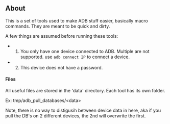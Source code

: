 ## About

This is a set of tools used to make ADB stuff easier, basically macro commands. They are meant to be quick and dirty. 

A few things are assumed before running these tools:
 - 1. You only have one device connected to ADB. Multiple are not supported. use `adb connect IP` to connect a device.
 - 2. This device does not have a password. 


#### Files
All useful files are stored in the 'data' directory. Each tool has its own folder. 

Ex: tmp/adb_pull_databases/<data\>

Note, there is no way to distigusih between device data in here, aka if you pull the DB's on 2 different devices, the 2nd will overwrite the first. 
